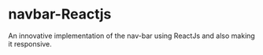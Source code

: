 # navbar-Reactjs
An innovative implementation of the nav-bar using ReactJs and also making it responsive.
